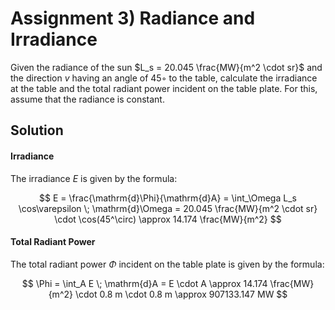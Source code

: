 # Assignment 3) Radiance and Irradiance

Given the radiance of the sun $L_s = 20.045 \frac{MW}{m^2 \cdot sr}$ and the direction $v$ having an angle of 45◦ to the table, calculate the irradiance at the table and the total radiant power incident on the table plate. For this, assume that the radiance is constant.

## Solution

#### Irradiance

The irradiance $E$ is given by the formula:

$$
E = \frac{\mathrm{d}\Phi}{\mathrm{d}A} = \int_\Omega L_s \cos\varepsilon \; \mathrm{d}\Omega = 20.045 \frac{MW}{m^2 \cdot sr} \cdot \cos(45^\circ) \approx 14.174 \frac{MW}{m^2}
$$

#### Total Radiant Power

The total radiant power $\Phi$ incident on the table plate is given by the formula:

$$
\Phi = \int_A E \; \mathrm{d}A = E \cdot A \approx 14.174 \frac{MW}{m^2} \cdot 0.8 m \cdot 0.8 m \approx 907133.147 MW
$$